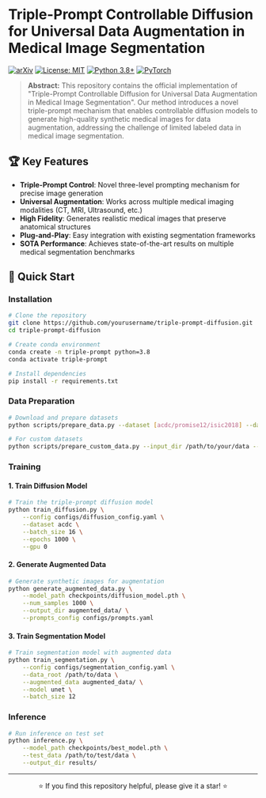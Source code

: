 # Triple-Prompt Controllable Diffusion for Universal Data Augmentation in Medical Image Segmentation

[![arXiv](https://img.shields.io/badge/arXiv-2024.xxxxx-b31b1b.svg)](https://arxiv.org/abs/2024.xxxxx)
[![License: MIT](https://img.shields.io/badge/License-MIT-yellow.svg)](https://opensource.org/licenses/MIT)
[![Python 3.8+](https://img.shields.io/badge/python-3.8+-blue.svg)](https://www.python.org/downloads/release/python-380/)
[![PyTorch](https://img.shields.io/badge/PyTorch-1.9+-ee4c2c.svg)](https://pytorch.org/)

> **Abstract:** This repository contains the official implementation of "Triple-Prompt Controllable Diffusion for Universal Data Augmentation in Medical Image Segmentation". Our method introduces a novel triple-prompt mechanism that enables controllable diffusion models to generate high-quality synthetic medical images for data augmentation, addressing the challenge of limited labeled data in medical image segmentation.

## 🏆 Key Features

- **Triple-Prompt Control**: Novel three-level prompting mechanism for precise image generation
- **Universal Augmentation**: Works across multiple medical imaging modalities (CT, MRI, Ultrasound, etc.)
- **High Fidelity**: Generates realistic medical images that preserve anatomical structures
- **Plug-and-Play**: Easy integration with existing segmentation frameworks
- **SOTA Performance**: Achieves state-of-the-art results on multiple medical segmentation benchmarks

## 🚀 Quick Start

### Installation

```bash
# Clone the repository
git clone https://github.com/yourusername/triple-prompt-diffusion.git
cd triple-prompt-diffusion

# Create conda environment
conda create -n triple-prompt python=3.8
conda activate triple-prompt

# Install dependencies
pip install -r requirements.txt
```

### Data Preparation

```bash
# Download and prepare datasets
python scripts/prepare_data.py --dataset [acdc/promise12/isic2018] --data_root /path/to/data

# For custom datasets
python scripts/prepare_custom_data.py --input_dir /path/to/your/data --output_dir /path/to/processed/data
```

### Training

#### 1. Train Diffusion Model

```bash
# Train the triple-prompt diffusion model
python train_diffusion.py \
    --config configs/diffusion_config.yaml \
    --dataset acdc \
    --batch_size 16 \
    --epochs 1000 \
    --gpu 0
```

#### 2. Generate Augmented Data

```bash
# Generate synthetic images for augmentation
python generate_augmented_data.py \
    --model_path checkpoints/diffusion_model.pth \
    --num_samples 1000 \
    --output_dir augmented_data/ \
    --prompts_config configs/prompts.yaml
```

#### 3. Train Segmentation Model

```bash
# Train segmentation model with augmented data
python train_segmentation.py \
    --config configs/segmentation_config.yaml \
    --data_root /path/to/data \
    --augmented_data augmented_data/ \
    --model unet \
    --batch_size 12
```

### Inference

```bash
# Run inference on test set
python inference.py \
    --model_path checkpoints/best_model.pth \
    --test_data /path/to/test/data \
    --output_dir results/
```

---

<div align="center">
<p>⭐ If you find this repository helpful, please give it a star! ⭐</p>
</div>
